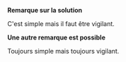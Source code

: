 
**Remarque sur la solution**

C'est simple mais il faut être vigilant.

**Une autre remarque est possible**

Toujours simple mais toujours vigilant.